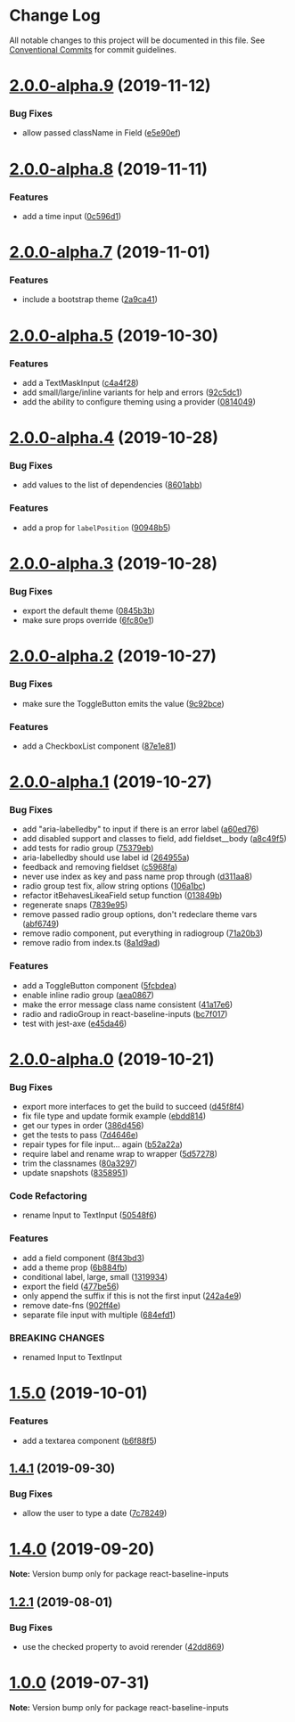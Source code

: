 # Change Log

All notable changes to this project will be documented in this file.
See [Conventional Commits](https://conventionalcommits.org) for commit guidelines.

# [2.0.0-alpha.9](https://github.com/promptworks/react-forms/tree/master/packages/react-baseline-inputs/compare/v2.0.0-alpha.8...v2.0.0-alpha.9) (2019-11-12)


### Bug Fixes

* allow passed className in Field ([e5e90ef](https://github.com/promptworks/react-forms/tree/master/packages/react-baseline-inputs/commit/e5e90ef91cebb06057dd43ac01b6135e2b29496a))





# [2.0.0-alpha.8](https://github.com/promptworks/react-forms/tree/master/packages/react-baseline-inputs/compare/v2.0.0-alpha.7...v2.0.0-alpha.8) (2019-11-11)


### Features

* add a time input ([0c596d1](https://github.com/promptworks/react-forms/tree/master/packages/react-baseline-inputs/commit/0c596d1399107401675368d183cc361505707f3b))





# [2.0.0-alpha.7](https://github.com/promptworks/react-forms/tree/master/packages/react-baseline-inputs/compare/v2.0.0-alpha.6...v2.0.0-alpha.7) (2019-11-01)


### Features

* include a bootstrap theme ([2a9ca41](https://github.com/promptworks/react-forms/tree/master/packages/react-baseline-inputs/commit/2a9ca41c9e97fd648f15c0080f4a3aa86335fabb))





# [2.0.0-alpha.5](https://github.com/promptworks/react-forms/tree/master/packages/react-baseline-inputs/compare/v2.0.0-alpha.4...v2.0.0-alpha.5) (2019-10-30)


### Features

* add a TextMaskInput ([c4a4f28](https://github.com/promptworks/react-forms/tree/master/packages/react-baseline-inputs/commit/c4a4f289d284ea9fb050598bcdacb39c30df99da))
* add small/large/inline variants for help and errors ([92c5dc1](https://github.com/promptworks/react-forms/tree/master/packages/react-baseline-inputs/commit/92c5dc1f57498e040f82e031b6571fd4475d5626))
* add the ability to configure theming using a provider ([0814049](https://github.com/promptworks/react-forms/tree/master/packages/react-baseline-inputs/commit/081404939400f05fe8b52f9d9f549beb09133bd8))





# [2.0.0-alpha.4](https://github.com/promptworks/react-forms/tree/master/packages/react-baseline-inputs/compare/v2.0.0-alpha.3...v2.0.0-alpha.4) (2019-10-28)


### Bug Fixes

* add values to the list of dependencies ([8601abb](https://github.com/promptworks/react-forms/tree/master/packages/react-baseline-inputs/commit/8601abbcbf16c96a8553217b81e5d0d6cf7ee7b0))


### Features

* add a prop for `labelPosition` ([90948b5](https://github.com/promptworks/react-forms/tree/master/packages/react-baseline-inputs/commit/90948b5f879190df675c9d61c605055717aecf93))





# [2.0.0-alpha.3](https://github.com/promptworks/react-forms/tree/master/packages/react-baseline-inputs/compare/v2.0.0-alpha.2...v2.0.0-alpha.3) (2019-10-28)


### Bug Fixes

* export the default theme ([0845b3b](https://github.com/promptworks/react-forms/tree/master/packages/react-baseline-inputs/commit/0845b3bf830019a6eba8435c7ac059823669c69f))
* make sure props override ([6fc80e1](https://github.com/promptworks/react-forms/tree/master/packages/react-baseline-inputs/commit/6fc80e1bdaa51d9b4431fabe3a4b3929311c8e62))





# [2.0.0-alpha.2](https://github.com/promptworks/react-forms/tree/master/packages/react-baseline-inputs/compare/v2.0.0-alpha.1...v2.0.0-alpha.2) (2019-10-27)


### Bug Fixes

* make sure the ToggleButton emits the value ([9c92bce](https://github.com/promptworks/react-forms/tree/master/packages/react-baseline-inputs/commit/9c92bceec1fc1741ca8c15c043d227f025ade4e9))


### Features

* add a CheckboxList component ([87e1e81](https://github.com/promptworks/react-forms/tree/master/packages/react-baseline-inputs/commit/87e1e810db8262c4a6cdaf840282cfe1137269c3))





# [2.0.0-alpha.1](https://github.com/promptworks/react-forms/tree/master/packages/react-baseline-inputs/compare/v2.0.0-alpha.0...v2.0.0-alpha.1) (2019-10-27)


### Bug Fixes

* add "aria-labelledby" to input if there is an error label ([a60ed76](https://github.com/promptworks/react-forms/tree/master/packages/react-baseline-inputs/commit/a60ed765fe01b143d4a14d090b2a9ff2ac3a3300))
* add disabled support and classes to field, add fieldset__body ([a8c49f5](https://github.com/promptworks/react-forms/tree/master/packages/react-baseline-inputs/commit/a8c49f52b427a05328c64ba3230baab4eaa3365b))
* add tests for radio group ([75379eb](https://github.com/promptworks/react-forms/tree/master/packages/react-baseline-inputs/commit/75379eb3b7cf4e0d415238ba70088ce16f35e5e4))
* aria-labelledby should use label id ([264955a](https://github.com/promptworks/react-forms/tree/master/packages/react-baseline-inputs/commit/264955ad3c53e3ebaa97c8404c210bfd4d041b83))
* feedback and removing fieldset ([c5968fa](https://github.com/promptworks/react-forms/tree/master/packages/react-baseline-inputs/commit/c5968fa716ec912b834aa89e20b83c4fc76ca154))
* never use index as key and pass name prop through ([d311aa8](https://github.com/promptworks/react-forms/tree/master/packages/react-baseline-inputs/commit/d311aa8cd9aa4b30051e5d3c1aacf67cfdd9be5e))
* radio group test fix, allow string options ([106a1bc](https://github.com/promptworks/react-forms/tree/master/packages/react-baseline-inputs/commit/106a1bc8665805f932b12e3ce4a5d4efdf6affed))
* refactor itBehavesLikeaField setup function ([013849b](https://github.com/promptworks/react-forms/tree/master/packages/react-baseline-inputs/commit/013849b97902cde4d8f8c9682dfd17ff46c15d64))
* regenerate snaps ([7839e95](https://github.com/promptworks/react-forms/tree/master/packages/react-baseline-inputs/commit/7839e95b3422fe3f90756705092a2824dff914b8))
* remove passed radio group options, don't redeclare theme vars ([abf6749](https://github.com/promptworks/react-forms/tree/master/packages/react-baseline-inputs/commit/abf6749357949398d180a2b672d3e2376a10955b))
* remove radio component, put everything in radiogroup ([71a20b3](https://github.com/promptworks/react-forms/tree/master/packages/react-baseline-inputs/commit/71a20b3968fea0f2a4d6ff7614d5109a940654d3))
* remove radio from index.ts ([8a1d9ad](https://github.com/promptworks/react-forms/tree/master/packages/react-baseline-inputs/commit/8a1d9ad8e3e40757a38b4c5610883a1d60731151))


### Features

* add a ToggleButton component ([5fcbdea](https://github.com/promptworks/react-forms/tree/master/packages/react-baseline-inputs/commit/5fcbdeaae41294439c897b26e7f7215ca150d36a))
* enable inline radio group ([aea0867](https://github.com/promptworks/react-forms/tree/master/packages/react-baseline-inputs/commit/aea08670d25c7c4c76f68ccd33ec2ec5619f91a1))
* make the error message class name consistent ([41a17e6](https://github.com/promptworks/react-forms/tree/master/packages/react-baseline-inputs/commit/41a17e6fdcc997158c4d048385f192338aeca113))
* radio and radioGroup in react-baseline-inputs ([bc7f017](https://github.com/promptworks/react-forms/tree/master/packages/react-baseline-inputs/commit/bc7f0173521694ba0e49ab3fe5477c3dfd905a31))
* test with jest-axe ([e45da46](https://github.com/promptworks/react-forms/tree/master/packages/react-baseline-inputs/commit/e45da467d985353cc074e3ea2539016308376c1e))





# [2.0.0-alpha.0](https://github.com/promptworks/react-forms/tree/master/packages/react-baseline-inputs/compare/v1.5.0...v2.0.0-alpha.0) (2019-10-21)


### Bug Fixes

* export more interfaces to get the build to succeed ([d45f8f4](https://github.com/promptworks/react-forms/tree/master/packages/react-baseline-inputs/commit/d45f8f42499a28a034a183b61d5c86d66505f2ca))
* fix file type and update formik example ([ebdd814](https://github.com/promptworks/react-forms/tree/master/packages/react-baseline-inputs/commit/ebdd814e9c4cdd50ccef13b46dd1e0c1eca3d279))
* get our types in order ([386d456](https://github.com/promptworks/react-forms/tree/master/packages/react-baseline-inputs/commit/386d4569b46d198f95b00d3a4dc6d1378f428e68))
* get the tests to pass ([7d4646e](https://github.com/promptworks/react-forms/tree/master/packages/react-baseline-inputs/commit/7d4646ed09c0be67c3fd74970e28c1e268b38bcd))
* repair types for file input... again ([b52a22a](https://github.com/promptworks/react-forms/tree/master/packages/react-baseline-inputs/commit/b52a22aa6b644795907b05ae0d30127bbde5918c))
* require label and rename wrap to wrapper ([5d57278](https://github.com/promptworks/react-forms/tree/master/packages/react-baseline-inputs/commit/5d57278c1d42703a32413305399c60da690c9dc4))
* trim the classnames ([80a3297](https://github.com/promptworks/react-forms/tree/master/packages/react-baseline-inputs/commit/80a329776d88b67e2dffe15f759dcacfef9fa940))
* update snapshots ([8358951](https://github.com/promptworks/react-forms/tree/master/packages/react-baseline-inputs/commit/835895103e9005faabe475577f7c7d5ef6ca8b64))


### Code Refactoring

* rename Input to TextInput ([50548f6](https://github.com/promptworks/react-forms/tree/master/packages/react-baseline-inputs/commit/50548f6a098a6ce7b5cdf113952d8294ddb18236))


### Features

* add a field component ([8f43bd3](https://github.com/promptworks/react-forms/tree/master/packages/react-baseline-inputs/commit/8f43bd34be04fb9b198479d81ae04453f3957fe2))
* add a theme prop ([6b884fb](https://github.com/promptworks/react-forms/tree/master/packages/react-baseline-inputs/commit/6b884fb141e3aec8c0c699165ae0eeb60feeb990))
* conditional label, large, small ([1319934](https://github.com/promptworks/react-forms/tree/master/packages/react-baseline-inputs/commit/13199349622dbff8d86762c4e9cc00cc998890c7))
* export the field ([477be56](https://github.com/promptworks/react-forms/tree/master/packages/react-baseline-inputs/commit/477be569fb2340c4c49149424c2b3070f6282bea))
* only append the suffix if this is not the first input ([242a4e9](https://github.com/promptworks/react-forms/tree/master/packages/react-baseline-inputs/commit/242a4e9b9be7a2b59207218dcb40a904cac71fc8))
* remove date-fns ([902ff4e](https://github.com/promptworks/react-forms/tree/master/packages/react-baseline-inputs/commit/902ff4e63365acab7bad34691591a3267dd2ba65))
* separate file input with multiple ([684efd1](https://github.com/promptworks/react-forms/tree/master/packages/react-baseline-inputs/commit/684efd1857f5b1a355fc3d803e64e0262ece9e67))


### BREAKING CHANGES

* renamed Input to TextInput





# [1.5.0](https://github.com/promptworks/react-baseline-inputs/compare/v1.4.1...v1.5.0) (2019-10-01)


### Features

* add a textarea component ([b6f88f5](https://github.com/promptworks/react-baseline-inputs/commit/b6f88f5))





## [1.4.1](https://github.com/promptworks/react-baseline-inputs/compare/v1.4.0...v1.4.1) (2019-09-30)


### Bug Fixes

* allow the user to type a date ([7c78249](https://github.com/promptworks/react-baseline-inputs/commit/7c78249))





# [1.4.0](https://github.com/promptworks/react-baseline-inputs/compare/v1.3.0...v1.4.0) (2019-09-20)

**Note:** Version bump only for package react-baseline-inputs





## [1.2.1](https://github.com/promptworks/react-baseline-inputs/compare/v1.2.0...v1.2.1) (2019-08-01)


### Bug Fixes

* use the checked property to avoid rerender ([42dd869](https://github.com/promptworks/react-baseline-inputs/commit/42dd869))





# [1.0.0](https://github.com/promptworks/react-baseline-inputs/compare/v0.6.12...v1.0.0) (2019-07-31)

**Note:** Version bump only for package react-baseline-inputs
